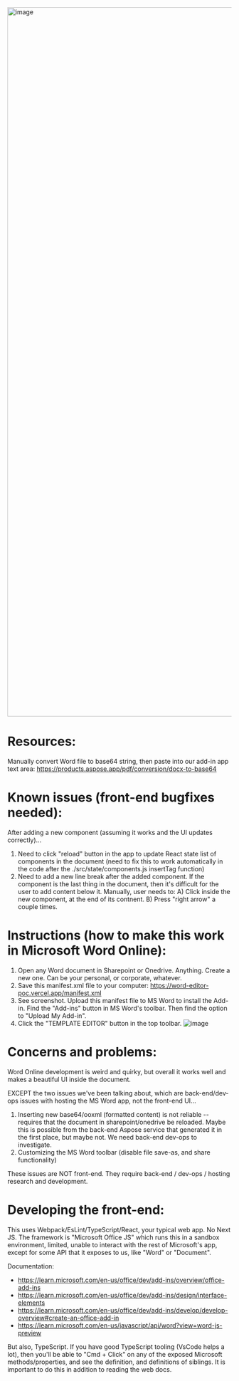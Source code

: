 <img width="1594" alt="image" src="https://github.com/paulshorey/word-editor-poc/assets/7524065/0d2c468e-c5d8-4281-a4fc-de4b19ab1c66">

# Resources:

Manually convert Word file to base64 string, then paste into our add-in app text area:
https://products.aspose.app/pdf/conversion/docx-to-base64

# Known issues (front-end bugfixes needed):

After adding a new component (assuming it works and the UI updates correctly)...

1. Need to click "reload" button in the app to update React state list of components in the document (need to fix this to work automatically in the code after the ./src/state/components.js insertTag function)
2. Need to add a new line break after the added component. If the component is the last thing in the document, then it's difficult for the user to add content below it. Manually, user needs to: A) Click inside the new component, at the end of its contnent. B) Press "right arrow" a couple times.

# Instructions (how to make this work in Microsoft Word Online):

1. Open any Word document in Sharepoint or Onedrive. Anything. Create a new one. Can be your personal, or corporate, whatever.
2. Save this manifest.xml file to your computer: https://word-editor-poc.vercel.app/manifest.xml
3. See screenshot. Upload this manifest file to MS Word to install the Add-in. Find the "Add-ins" button in MS Word's toolbar. Then find the option to "Upload My Add-in".
4. Click the "TEMPLATE EDITOR" button in the top toolbar.
   ![image](https://github.com/paulshorey/word-editor-poc/assets/7524065/44eadb91-c688-4e34-a572-3a2821ca5fc2)

# Concerns and problems:

Word Online development is weird and quirky, but overall it works well and makes a beautiful UI inside the document.

EXCEPT the two issues we've been talking about, which are back-end/dev-ops issues with hosting the MS Word app, not the front-end UI...

1. Inserting new base64/ooxml (formatted content) is not reliable -- requires that the document in sharepoint/onedrive be reloaded. Maybe this is possible from the back-end Aspose service that generated it in the first place, but maybe not. We need back-end dev-ops to investigate.
2. Customizing the MS Word toolbar (disable file save-as, and share functionality)

These issues are NOT front-end. They require back-end / dev-ops / hosting research and development.

# Developing the front-end:

This uses Webpack/EsLint/TypeScript/React, your typical web app. No Next JS. The framework is "Microsoft Office JS" which runs this in a sandbox environment, limited, unable to interact with the rest of Microsoft's app, except for some API that it exposes to us, like "Word" or "Document".

Documentation:

- https://learn.microsoft.com/en-us/office/dev/add-ins/overview/office-add-ins
- https://learn.microsoft.com/en-us/office/dev/add-ins/design/interface-elements
- https://learn.microsoft.com/en-us/office/dev/add-ins/develop/develop-overview#create-an-office-add-in
- https://learn.microsoft.com/en-us/javascript/api/word?view=word-js-preview

But also, TypeScript. If you have good TypeScript tooling (VsCode helps a lot), then you'll be able to "Cmd + Click" on any of the exposed Microsoft methods/properties, and see the definition, and definitions of siblings. It is important to do this in addition to reading the web docs.

